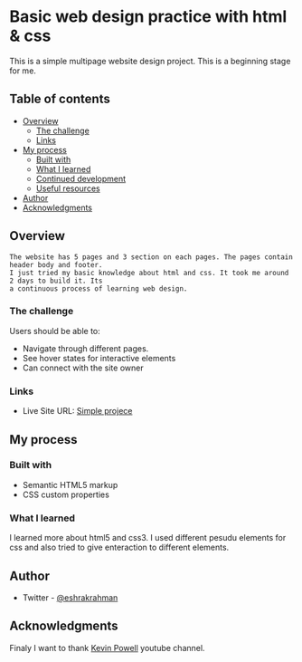 # Basic web design practice with html & css

This is a simple multipage website design project. This is a beginning stage for me.
## Table of contents

- [Overview](#overview)
  - [The challenge](#the-challenge)
  - [Links](#links)
- [My process](#my-process)
  - [Built with](#built-with)
  - [What I learned](#what-i-learned)
  - [Continued development](#continued-development)
  - [Useful resources](#useful-resources)
- [Author](#author)
- [Acknowledgments](#acknowledgments)


## Overview
    The website has 5 pages and 3 section on each pages. The pages contain header body and footer.
    I just tried my basic knowledge about html and css. It took me around 2 days to build it. Its
    a continuous process of learning web design.
    
### The challenge

Users should be able to:

- Navigate through different pages.
- See hover states for interactive elements
- Can connect with the site owner

### Links

- Live Site URL: [Simple projece](https://eshrakrahman.github.io/Simple-project/)

## My process

### Built with

- Semantic HTML5 markup
- CSS custom properties



### What I learned

I learned more about html5 and css3. I used different pesudu elements for css and also tried
to give enteraction to different elements.





## Author


- Twitter - [@eshrakrahman](https://www.twitter.com/eshrakrahman)


## Acknowledgments

Finaly I want to thank [Kevin Powell](https://www.youtube.com/kepowob) youtube channel. 